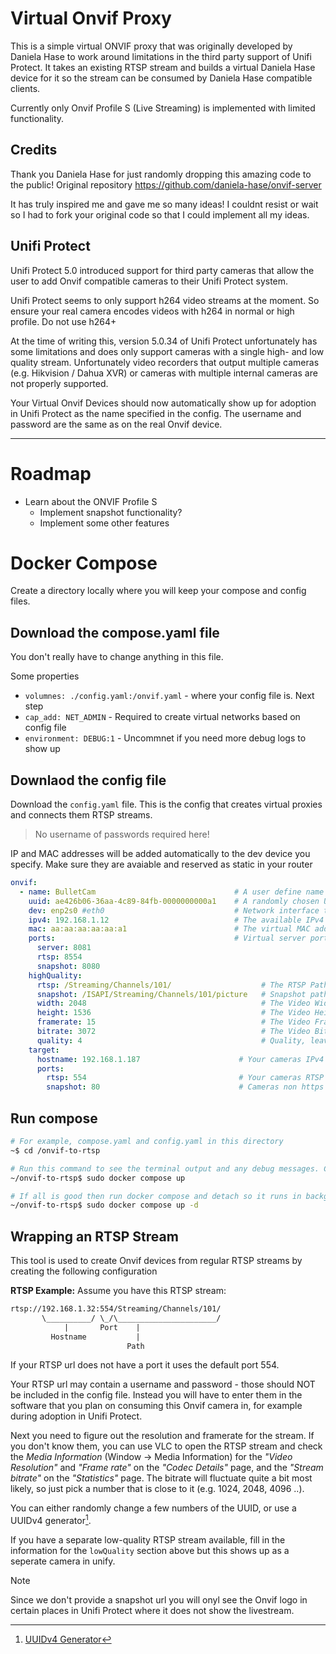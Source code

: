 # Virtual Onvif Proxy
This is a simple virtual ONVIF proxy that was originally developed by Daniela Hase to work around limitations in the third party support of Unifi Protect.
It takes an existing RTSP stream and builds a virtual Daniela Hase device for it so the stream can be consumed by Daniela Hase compatible clients.

Currently only Onvif Profile S (Live Streaming) is implemented with limited functionality.

## Credits
Thank you Daniela Hase for just randomly dropping this amazing code to the public!
Original repository https://github.com/daniela-hase/onvif-server

It has truly inspired me and gave me so many ideas! 
I couldnt resist or wait so I had to fork your original code so that I could implement all my ideas.

## Unifi Protect
Unifi Protect 5.0 introduced support for third party cameras that allow the user to add Onvif compatible cameras to their Unifi Protect system.

Unifi Protect seems to only support h264 video streams at the moment. So ensure your real camera encodes videos with h264 in normal or high profile. Do not use h264+

At the time of writing this, version 5.0.34 of Unifi Protect unfortunately has some limitations and does only support cameras with a single high- and low quality stream. Unfortunately video recorders that output multiple cameras (e.g. Hikvision / Dahua XVR) or cameras with multiple internal cameras are not properly supported.


Your Virtual Onvif Devices should now automatically show up for adoption in Unifi Protect as the name specified in the config. The username and password are the same as on the real Onvif device.

---

# Roadmap
- Learn about the ONVIF Profile S
  - Implement snapshot functionality?
  - Implement some other features


# Docker Compose

Create a directory locally where you will keep your compose and config files.

## Download the compose.yaml file 

You don't really have to change anything in this file.

Some properties
- `volumnes: ./config.yaml:/onvif.yaml` - where your config file is. Next step
- `cap_add: NET_ADMIN` - Required to create virtual networks based on config file
- `environment: DEBUG:1` - Uncommnet if you need more debug logs to show up


## Downlaod the config file

Download the `config.yaml` file. This is the config that creates virtual proxies and connects them RTSP streams.

> No username of passwords required here!

IP and MAC addresses will be added automatically to the dev device you specify.
Make sure they are avaiable and reserved as static in your router

```yaml
onvif:
  - name: BulletCam                               # A user define name that will show up in the consumer device
    uuid: ae426b06-36aa-4c89-84fb-0000000000a1    # A randomly chosen UUID (see below)
    dev: enp2s0 #eth0                             # Network interface to add virtual IP's too. use ip addr to find your name
    ipv4: 192.168.1.12                            # The available IPv4 on your network. best reserve static ip for this
    mac: aa:aa:aa:aa:aa:a1                        # The virtual MAC address for the server to run on
    ports:                                        # Virtual server ports. No need to change these.
      server: 8081
      rtsp: 8554
      snapshot: 8080
    highQuality:
      rtsp: /Streaming/Channels/101/                    # The RTSP Path
      snapshot: /ISAPI/Streaming/Channels/101/picture   # Snapshot path - not working yet
      width: 2048                                       # The Video Width
      height: 1536                                      # The Video Height
      framerate: 15                                     # The Video Framerate/FPS
      bitrate: 3072                                     # The Video Bitrate in kb/s
      quality: 4                                        # Quality, leave this as 4 for the high quality stream.
    target:
      hostname: 192.168.1.187                      # Your cameras IPv4 address
      ports:
        rtsp: 554                                  # Your cameras RTSP port. Typically 554
        snapshot: 80                               # Cameras non https port for snapshots
```


## Run compose

```bash
# For example, compose.yaml and config.yaml in this directory
~$ cd /onvif-to-rtsp

# Run this command to see the terminal output and any debug messages. CTRL+C to stop
~/onvif-to-rtsp$ sudo docker compose up

# If all is good then run docker compose and detach so it runs in background
~/onvif-to-rtsp$ sudo docker compose up -d
```

## Wrapping an RTSP Stream
This tool is  used to create Onvif devices from regular RTSP streams by creating the following configuration

**RTSP Example:**
Assume you have this RTSP stream:
```txt
rtsp://192.168.1.32:554/Streaming/Channels/101/
       \__________/ \_/\______________________/
            |       Port    |
         Hostname           |
                          Path
```
If your RTSP url does not have a port it uses the default port 554.

Your RTSP url may contain a username and password - those should NOT be included in the config file.
Instead you will have to enter them in the software that you plan on consuming this Onvif camera in, for example during adoption in Unifi Protect.

Next you need to figure out the resolution and framerate for the stream. If you don't know them, you can use VLC to open the RTSP stream and check the _Media Information_ (Window -> Media Information) for the _"Video Resolution"_ and _"Frame rate"_ on the _"Codec Details"_ page, and the _"Stream bitrate"_ on the _"Statistics"_ page. The bitrate will fluctuate quite a bit most likely, so just pick a number that is close to it (e.g. 1024, 2048, 4096 ..).

You can either randomly change a few numbers of the UUID, or use a UUIDv4 generator[^3].

If you have a separate low-quality RTSP stream available, fill in the information for the `lowQuality` section above but this shows up as a seperate camera in unify. 

> [!NOTE]
> Since we don't provide a snapshot url you will onyl see the Onvif logo in certain places in Unifi Protect where it does not show the livestream.

[^1]: [What is MacVLAN?](https://ipwithease.com/what-is-macvlan)
[^2]: [Wikipedia: Locally Administered MAC Address](https://en.wikipedia.org/wiki/MAC_address#:~:text=Locally%20administered%20addresses%20are%20distinguished,how%20the%20address%20is%20administered.)
[^3]: [UUIDv4 Generator](https://www.uuidgenerator.net/)
[^4]: [Virtual Interfaces with different MAC addresses](https://serverfault.com/questions/682311/virtual-interfaces-with-different-mac-addresses)
